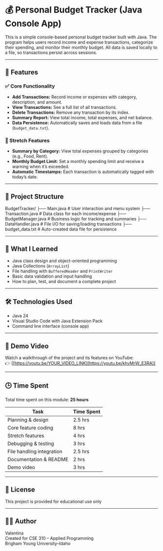 # 💰 Personal Budget Tracker (Java Console App)

This is a simple console-based personal budget tracker built with Java. The program helps users record income and expense transactions, categorize their spending, and monitor their monthly budget. All data is saved locally to a file, so transactions persist across sessions.

---

## 📌 Features

### ✅ Core Functionality
- **Add Transactions:** Record income or expenses with category, description, and amount.
- **View Transactions:** See a full list of all transactions.
- **Delete Transactions:** Remove any transaction by its index.
- **Summary Report:** View total income, total expenses, and net balance.
- **Data Persistence:** Automatically saves and loads data from a file (`budget_data.txt`).

### 🌟 Stretch Features
- **Summary by Category:** View total expenses grouped by categories (e.g., Food, Rent).
- **Monthly Budget Limit:** Set a monthly spending limit and receive a warning when it’s exceeded.
- **Automatic Timestamps:** Each transaction is automatically tagged with today’s date.

---

## 📂 Project Structure

BudgetTracker/
├── Main.java # User interaction and menu system
├── Transaction.java # Data class for each income/expense
├── BudgetManager.java # Business logic for tracking and summaries
├── DataHandler.java # File I/O for saving/loading transactions
├── budget_data.txt # Auto-created data file for persistence


---

## 🧠 What I Learned

- Java class design and object-oriented programming
- Java Collections (`ArrayList`)
- File handling with `BufferedReader` and `PrintWriter`
- Basic data validation and input handling
- How to plan, test, and document a complete project

---

## 🛠 Technologies Used

- Java 24
- Visual Studio Code with Java Extension Pack
- Command line interface (console app)

---

## 🎥 Demo Video

Watch a walkthrough of the project and its features on YouTube:  
👉 [[https://youtu.be/YOUR_VIDEO_LINK](https://youtu.be/khvMrW_E3RA)]


---

## 🕒 Time Spent

Total time spent on this module: **25 hours**

| Task                      | Time Spent |
|---------------------------|------------|
| Planning & design         | 2.5 hrs    |
| Core feature coding       | 8 hrs      |
| Stretch features          | 4 hrs      |
| Debugging & testing       | 3 hrs      |
| File handling integration | 2.5 hrs    |
| Documentation & README    | 2 hrs      |
| Demo video                | 3 hrs      |

---

## 📄 License

This project is provided for educational use only

---

## 👩‍💻 Author

Valentina  
Created for CSE 310 – Applied Programming  
Brigham Young University–Idaho
 
